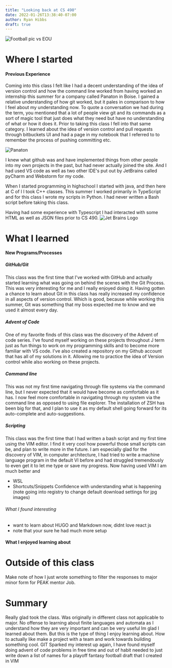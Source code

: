 ```yaml
---
title: "Looking back at CS 490"
date: 2022-01-26T13:38:40-07:00
author: Ryan Hibbs
draft: true
---
```

![Football pic vs EOU](https://dbukjj6eu5tsf.cloudfront.net/sidearm.sites/collegeofidaho.sidearmsports.com/images/2021/4/3/Hibbs_EOU.jpg)
# Where I started
#### Previous Experience
Coming into this class I felt like I had a decent understanding of the idea of version control and how the command line worked from having worked an internship this summer for a company called Panaton in Boise. I gained a relative understanding of how git worked, but it pales in comparison to how I feel about my understanding now. To quote a conversation we had during the term, you mentioned that a lot of people view git and its commands as a sort of magic tool that just does what they need but have no understanding of what or how it does it. Prior to taking this class I fell into that same category. I learned about the idea of version control and pull requests through bitbuckets UI and had a page in my notebook that I referred to to remember the process of pushing committing etc.

![Panaton](/panaton2.jpg)

I knew what github was and have implemented things from other people into my own projects in the past, but had never actually joined the site. And I had used VS code as well as two other IDE's put out by JetBrains called pyCharm and Webstorm for my code.

When I started programming in highschool I started with java, and then here at C of I I took C++ classes. This summer I worked primarily in TypeScript and for this class I wrote my scripts in Python. I had never written a Bash script before taking this class.

Having had some experience with Typescript I had interacted with some HTML as well as JSON files prior to CS 490.
![Jet Brains Logo](/jetbrains_logo.jpg)
# What I learned
#### New Programs/Processes
##### GitHub/Git
This class was the first time that I've worked with GitHub and actually started learning what was going on behind the scenes with the Git Process. This was very interesting for me and I really enjoyed doing it. Having gotten a chance to learn about Git in this class has really increased my confidence in all aspects of version control. Which is good, because while working this summer, Git was something that my boss expected me to know and we used it almost every day.
##### Advent of Code
One of my favorite finds of this class was the discovery of the Advent of code series. I've found myself working on these projects throughout J term just as fun things to work on my programming skills and to become more familiar with VS code. I've also created a repository on my Github account that has all of my solutions in it. Allowing me to practice the idea of Version control while also working on these projects.
##### Command line
This was not my first time navigating through file systems via the command line, but I never expected that it would have become as comfortable as it has. I now feel more comfortable in navigating through my system via the command line as opposed to using file explorer. The installation of ZSH has been big for that, and I plan to use it as my default shell going forward for its auto-complete and auto-suggestions.
##### Scripting
This class was the first time that I had written a bash script and my first time using the VIM editor. I find it very cool how powerful those small scripts can be, and plan to write more in the future. I am especially glad for the discovery of VIM, in computer architecture, I had tried to write a machine language program in the default VI before and had struggled tremendously to even get it to let me type or save my progress. Now having used VIM I am much better and  
- WSL
- Shortcuts/Snippets
Confidence with understanding what is happening (note going into registry to change default download settings for jpg images)
###### What I found interesting
 - want to learn about HUGO and Markdown now, didnt love react js
 - note that your sure he had much more setup
#### What I enjoyed learning about

# Outside of this class
Make note of how I just wrote something to filter the responses to major minor form for PEAK mentor Job. 
# Summary
Really glad took the class. Was originally in different class not applicable to major. No offense to learning about finite languages and automata as I understand how they are very important and can be very useful Im glad I learned about them. But this is the type of thing I enjoy learning about. How to actually like make a project with a team and work towards building something cool.
GIT
Sparked my interest up again, I have found myself doing advent of code problems in free time and out of habit needed to just write down a list of names for a playoff fantasy football draft that I created in VIM